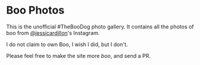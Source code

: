 Boo Photos
===

This is the unofficial #TheBooDog photo gallery. It contains all the photos of
boo from [@jessicardillon](http://instagram.com/jessicardillon)'s Instagram.

I do not claim to own Boo, I wish I did, but I don't.

Please feel free to make the site more _boo_, and send a PR.